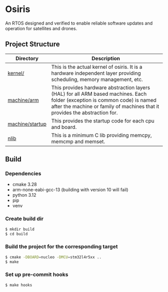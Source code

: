 # Osiris
An RTOS designed and verified to enable reliable software updates and operation for satellites and drones.


## Project Structure

| Directory | Description |
|-----------|-------------|
| [kernel/](kernel/) | This is the actual kernel of osiris. It is a hardware independent layer providing scheduling, memory management, etc. |
| [machine/arm](machine/arm) | This provides hardware abstraction layers (HAL) for all ARM based machines. Each folder (exception is common code) is named after the machine or family of machines that it provides the abstraction for. |
| [machine/startup](machine/startup/) | This provides the startup code for each cpu and board. |
| [nlib](nlib/) | This is a minimum C lib providing memcpy, memcmp and memset. |


## Build

### Dependencies

- cmake 3.28
- arm-none-eabi-gcc-13 (building with version 10 will fail)
- python 3.12
- pip
- venv

### Create build dir

```sh
$ mkdir build
$ cd build
```

### Build the project for the corresponding target
```sh
$ cmake -DBOARD=nucleo -DMCU=stm32l4r5xx ..
$ make
```

### Set up pre-commit hooks

```sh
$ make hooks
```

